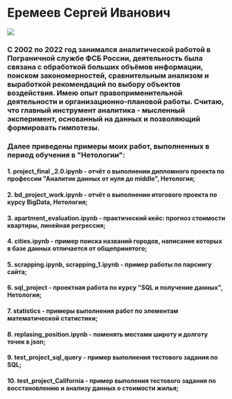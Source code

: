 # **Еремеев Сергей Иванович**
![](https://drive.google.com/uc?export=view&id=1iGDTdi_aKfRQ-9InJpTCnWJrBpPxdxyL)
### С 2002 по 2022 год занимался аналитической работой в Пограничной службе ФСБ России, деятельность была связана с обработкой больших объёмов информации, поиском закономерностей, сравнительным анализом и выработкой рекомендаций по выбору объектов воздействия. Имею опыт правоприменительной деятельности и организационно-плановой работы. Считаю, что главный инструмент аналитика - мысленный эксперимент, основанный на данных и позволяющий формировать гимпотезы.
### Далее приведены примеры моих работ, выполненных в период обучения в "Нетологии":
#### 1.   project_final _2.0.ipynb - отчёт о выполнении дипломного проекта по профессии "Аналитик данных от нуля до middle", Нетология;
#### 2.   bd_project_work.ipynb - отчёт о выполнении итогового проекта по курсу BigData, Нетология;
#### 3.   apartment_evaluation.ipynb - практический кейс: прогноз стоимости квартиры, линейная регрессия;
#### 4.   cities.ipynb - пример поиска названий городов, написание которых в базе данных отличается от общепринятого;
#### 5.   scrapping.ipynb, scrapping_1.ipynb - пример работы по парсингу сайта;
#### 6.   sql_project -  проектная работа по курсу "SQL и получение данных", Нетология;
#### 7.   statistics - примеры выполнения работ по элементам математической статистики;
#### 8.   replasing_position.ipynb - поменять местами широту и долготу точек в json;
#### 9.   test_project_sql_query - пример выполнения тестового задания по SQL;
#### 10.  test_project_California - пример выполения тестового задания по восстановлению и анализу данных о стоимости жилья;
